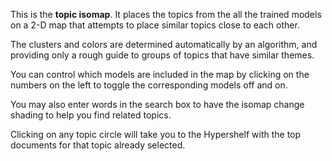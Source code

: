 This is the **topic isomap**. It places the topics from the all the trained models on a 2-D map that attempts to place similar topics close to each other.

The clusters and colors are determined automatically by an algorithm, and providing only a rough guide to groups of topics that have similar themes.

You can control which models are included in the map by clicking on the numbers on the left to toggle the corresponding models off and on.

You may also enter words in the search box to have the isomap change shading to help you find related topics.

Clicking on any topic circle will take you to the Hypershelf with the top documents for that topic already selected. 

